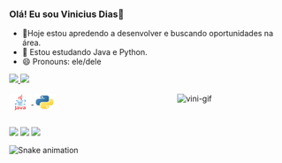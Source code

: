 ### Olá! Eu sou Vinicius Dias👋

- 🔭Hoje estou apredendo a desenvolver e buscando oportunidades na área.
- 🌱 Estou estudando Java e Python.
- 😄 Pronouns: ele/dele

 <div>
  <a href="https://github.com/vinidiiass">
  <img height="150em" src="https://github-readme-stats.vercel.app/api?username=vinidiiass&show_icons=true&theme=dracula&include_all_commits=true&count_private=true"/>
  <img height="150em" src="https://github-readme-stats.vercel.app/api/top-langs/?username=vinidiiass&layout=compact&langs_count=7&theme=dracula"/>
</div>
<div style="display: inline_block"><br>
  <img align="center" alt="Vini-Java" height="30" width="40" src="https://raw.githubusercontent.com/devicons/devicon/master/icons/java/java-original-wordmark.svg">
  <img align="center" alt="Vini-Python" height="30" width="40" src="https://raw.githubusercontent.com/devicons/devicon/master/icons/python/python-original.svg">
  <img align="right" alt="vini-gif" height="200" width="200" src="https://share-cdn.picrew.me/shareImg/org/202108/338224_DNRfy2ma.png">
  
</div>
  
  ##
 
<div> 
  <a href="https://instagram.com/vinidiiass" target="_blank"><img src="https://img.shields.io/badge/-Instagram-%23E4405F?style=for-the-badge&logo=instagram&logoColor=white" target="_blank"></a>
  <a href = "mailto:vinicius100.silva@gmail.com"><img src="https://img.shields.io/badge/-Gmail-%23333?style=for-the-badge&logo=gmail&logoColor=white" target="_blank"></a>
  <a href="https://www.linkedin.com/in/viniciusdiasss/" target="_blank"><img src="https://img.shields.io/badge/-LinkedIn-%230077B5?style=for-the-badge&logo=linkedin&logoColor=white" target="_blank"></a>  
</div>
 
  ![Snake animation](https://github.com/vinidiiass/vinidiiass/blob/output/github-contribution-grid-snake.svg)
 
</div>
